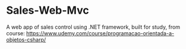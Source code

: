 # Sales-Web-Mvc
A web app of sales control using .NET framework, built for study, from course: https://www.udemy.com/course/programacao-orientada-a-objetos-csharp/
